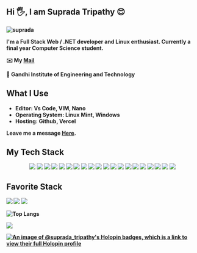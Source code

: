 ##  Hi 🖐, I am <b>Suprada Tripathy  😊  

![suprada](https://github.com/Suprada-2002/Suprada-2002/assets/87217681/2be87aae-50c1-4b31-a63a-78c6b39c9379)


I'm a Full Stack Web / .NET developer and Linux enthusiast. Currently a final year Computer Science student.

✉️ My [Mail](supradatripathy789@gmail.com) 

🏣 Gandhi Institute of Engineering and Technology 

## What I Use
- Editor: Vs Code, VIM, Nano
- Operating System: Linux Mint, Windows
- Hosting: Github, Vercel

Leave me a message [Here](https://guestbook-eta.vercel.app/).

## My Tech Stack
<p align="center">
 <img src="https://img.shields.io/badge/.NET-005C84?style=for-the-badge&logo=dotnet&logoColor=white" />
   <img src="https://img.shields.io/badge/C%20SHarp-339933?style=for-the-badge&logo=csharp&logoColor=white" />
  <img src="https://img.shields.io/badge/c++-005C84?style=for-the-badge&logo=cplusplus&logoColor=white" />
  <img src="https://img.shields.io/badge/MySQL-005C84?style=for-the-badge&logo=mysql&logoColor=white" />
  <img src="https://img.shields.io/badge/Node.js-339933?style=for-the-badge&logo=nodedotjs&logoColor=white" />
  <img src="https://img.shields.io/badge/React-20232A?style=for-the-badge&logo=react&logoColor=61DAFB" />
  <img src="https://img.shields.io/badge/Shell_Script-121011?style=for-the-badge&logo=gnu-bash&logoColor=white" />
  <img src="https://img.shields.io/badge/Svelte-4A4A55?style=for-the-badge&logo=svelte&logoColor=FF3E00" />
  <img src="https://img.shields.io/badge/Sass-CC6699?style=for-the-badge&logo=sass&logoColor=white" />
  <img src="https://img.shields.io/badge/NeoVim-%2357A143.svg?&style=for-the-badge&logo=neovim&logoColor=white" />
  <img src="https://img.shields.io/badge/GIT-E44C30?style=for-the-badge&logo=git&logoColor=white" />
  <img src="https://img.shields.io/badge/C-00599C?style=for-the-badge&logo=c&logoColor=white" />
  <img src="https://img.shields.io/badge/CSS3-1572B6?style=for-the-badge&logo=css3&logoColor=white" />
  <img src="https://img.shields.io/badge/HTML5-E34F26?style=for-the-badge&logo=html5&logoColor=white" />
  <img src="https://img.shields.io/badge/JavaScript-323330?style=for-the-badge&logo=javascript&logoColor=F7DF1E" />
  <img src="https://img.shields.io/badge/Python-FFD43B?style=for-the-badge&logo=python&logoColor=blue" />
  <img src="https://img.shields.io/badge/Linux-FCC624?style=for-the-badge&logo=linux&logoColor=black" />
  <img src="https://img.shields.io/badge/java-%23ED8B00.svg?style=for-the-badge&logo=openjdk&logoColor=white"/>
  <img src="https://img.shields.io/badge/javascript-%23323330.svg?style=for-the-badge&logo=javascript&logoColor=%23F7DF1E"/>
  <img src="https://img.shields.io/badge/Freelancer-29B2FE?style=for-the-badge&logo=Freelancer&logoColor=white"/>
</p>

## Favorite Stack
  <img src="https://img.shields.io/badge/Svelte-4A4A55?style=for-the-badge&logo=svelte&logoColor=FF3E00" />
    <img src="https://img.shields.io/badge/vscode-339933?style=for-the-badge&logo=visualstudiocode&logoColor=white" />
      <img src="https://img.shields.io/badge/firebase-29B2FE?style=for-the-badge&logo=firebase&logoColor=white" />
  

![Top Langs](https://github-readme-stats.vercel.app/api/top-langs/?username=Suprada-2002&layout=compact&langs_count=8&theme=dark)
<!---  <img align="left" width="47%" src="https://github-readme-stats.vercel.app/api?username=Suprada-2002&show_icons=true&theme=dark"/> --->

![](https://komarev.com/ghpvc/?username=Suprada-2002&color=blue&&align=left)

[![An image of @suprada_tripathy's Holopin badges, which is a link to view their full Holopin profile](https://holopin.me/suprada_tripathy)](https://holopin.io/@suprada_tripathy)
